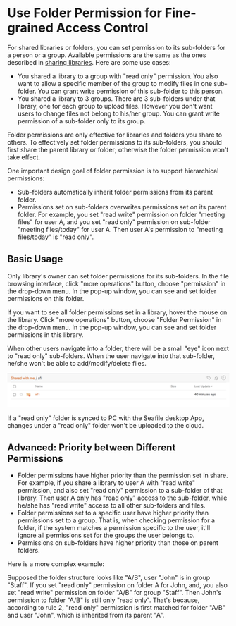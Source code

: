 # Use Folder Permission for Fine-grained Access Control

For shared libraries or folders, you can set permission to its sub-folders for a person or a group. Available permissions are the same as the ones described in [sharing libraries](./sharing_files_and_folders.md). Here are some use cases:

* You shared a library to a group with "read only" permission. You also want to allow a specific member of the group to modify files in one sub-folder. You can grant write permission of this sub-folder to this person.
* You shared a library to 3 groups. There are 3 sub-folders under that library, one for each group to upload files. However you don't want users to change files not belong to his/her group. You can grant write permission of a sub-folder only to its group.

Folder permissions are only effective for libraries and folders you share to others. To effectively set folder permissions to its sub-folders, you should first share the parent library or folder; otherwise the folder permission won't take effect.

One important design goal of folder permission is to support hierarchical permissions:

* Sub-folders automatically inherit folder permissions from its parent folder.
* Permissions set on sub-folders overwrites permissions set on its parent folder. For example, you set "read write" permission on folder "meeting files" for user A, and you set "read only" permission on sub-folder "meeting files/today" for user A. Then user A's permission to "meeting files/today" is "read only".

## Basic Usage

Only library's owner can set folder permissions for its sub-folders. In the file browsing interface, click "more operations" button, choose "permission" in the drop-down menu. In the pop-up window, you can see and set folder permissions on this folder.

If you want to see all folder permissions set in a library, hover the mouse on the library. Click "more operations" button, choose "Folder Permission" in the drop-down menu. In the pop-up window, you can see and set folder permissions in this library.

When other users navigate into a folder, there will be a small "eye" icon next to "read only" sub-folders. When the user navigate into that sub-folder, he/she won't be able to add/modify/delete files.

![](./imgs/web_folder_perm_ro.png)

If a "read only" folder is synced to PC with the Seafile desktop App, changes under a "read only" folder won't be uploaded to the cloud.

## Advanced: Priority between Different Permissions

* Folder permissions have higher priority than the permission set in share. For example, if you share a library to user A with "read write" permission, and also set "read only" permission to a sub-folder of that library. Then user A only has "read only" access to the sub-folder, while he/she has "read write" access to all other sub-folders and files.
* Folder permissions set to a specific user have higher priority than permissions set to a group. That is, when checking permission for a folder, if the system matches a permission specific to the user, it'll ignore all permissions set for the groups the user belongs to.
* Permissions on sub-folders have higher priority than those on parent folders.

Here is a more complex example:

Supposed the folder structure looks like "A/B", user "John" is in group "Staff". If you set "read only" permission on folder A for John, and, you also set "read write" permission on folder "A/B" for group "Staff". Then John's permission to folder "A/B" is still only "read only". That's because, according to rule 2, "read only" permission is first matched for folder "A/B" and user "John", which is inherited from its parent "A".
